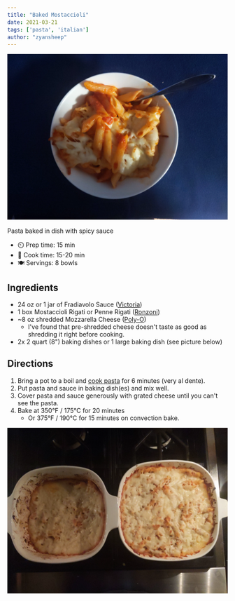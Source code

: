 ```yaml
---
title: "Baked Mostaccioli"
date: 2021-03-21
tags: ['pasta', 'italian']
author: "zyansheep"
---
```


![baked mostaccioli in bowl](/recipes/pix/baked-mostaccioli-00.webp "Baked Mostaccioli in Bowl")

Pasta baked in dish with spicy sauce

- ⏲️ Prep time: 15 min
- 🍳 Cook time: 15-20 min
- 🍽️ Servings: 8 bowls

## Ingredients

- 24 oz or 1 jar of Fradiavolo Sauce ([Victoria](https://victoriapastasauces.com/product/fradiavolo-sauce/))
- 1 box Mostaccioli Rigati or Penne Rigati ([Ronzoni](https://www.google.com/search?q=mostaccioli+rigati&tbm=shop))
- ~8 oz shredded Mozzarella Cheese ([Poly-O](https://www.walmart.com/ip/Polly-O-Mozzarella-Cheese-Chunk-with-Whole-Milk-16-oz-Pack/10448265))
  - I've found that pre-shredded cheese doesn't taste as good as shredding it right before cooking.
- 2x 2 quart (8") baking dishes or 1 large baking dish (see picture below)

## Directions

1. Bring a pot to a boil and [cook pasta](/pasta) for 6 minutes (very al dente).
2. Put pasta and sauce in baking dish(es) and mix well.
3. Cover pasta and sauce generously with grated cheese until you can't see the pasta.
4. Bake at 350°F / 175°C for 20 minutes
   - Or 375°F / 190°C for 15 minutes on convection bake.

![baked mostaccioli on stove](/recipes/pix/baked-mostaccioli-01.webp "Baked Mostaccioli right out of the Oven")
